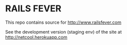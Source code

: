 # RAILS FEVER

This repo contains source for http://www.railsfever.com

See the development version (staging env) of the site at http://netcool.herokuapp.com
